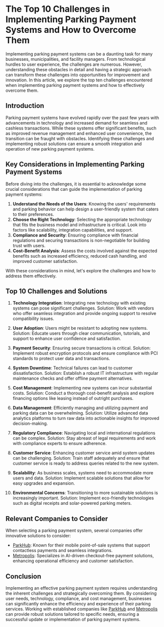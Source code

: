 # The Top 10 Challenges in Implementing Parking Payment Systems and How to Overcome Them

Implementing parking payment systems can be a daunting task for many businesses, municipalities, and facility managers. From technological hurdles to user experience, the challenges are numerous. However, understanding these obstacles in detail and having a strategic approach can transform these challenges into opportunities for improvement and innovation. In this article, we explore the top ten challenges encountered when implementing parking payment systems and how to effectively overcome them.

## Introduction

Parking payment systems have evolved rapidly over the past few years with advancements in technology and increased demand for seamless and cashless transactions. While these systems offer significant benefits, such as improved revenue management and enhanced user convenience, the transition can be fraught with obstacles. Identifying these challenges and implementing robust solutions can ensure a smooth integration and operation of new parking payment systems.

## Key Considerations in Implementing Parking Payment Systems

Before diving into the challenges, it is essential to acknowledge some crucial considerations that can guide the implementation of parking payment systems:

1. **Understand the Needs of the Users**: Knowing the users' requirements and parking behavior can help design a user-friendly system that caters to their preferences.
2. **Choose the Right Technology**: Selecting the appropriate technology that fits the business model and infrastructure is critical. Look into factors like scalability, integration capabilities, and support.
3. **Compliance and Security**: Ensuring compliance with financial regulations and securing transactions is non-negotiable for building trust with users.
4. **Cost-Benefit Analysis**: Assess the costs involved against the expected benefits such as increased efficiency, reduced cash handling, and improved customer satisfaction.

With these considerations in mind, let's explore the challenges and how to address them effectively.

## Top 10 Challenges and Solutions

1. **Technology Integration**: Integrating new technology with existing systems can pose significant challenges. Solution: Work with vendors who offer seamless integration and provide ongoing support to resolve compatibility issues.

2. **User Adoption**: Users might be resistant to adopting new systems. Solution: Educate users through clear communication, tutorials, and support to enhance user confidence and satisfaction.

3. **Payment Security**: Ensuring secure transactions is critical. Solution: Implement robust encryption protocols and ensure compliance with PCI standards to protect user data and transactions.

4. **System Downtime**: Technical failures can lead to customer dissatisfaction. Solution: Establish a robust IT infrastructure with regular maintenance checks and offer offline payment alternatives.

5. **Cost Management**: Implementing new systems can incur substantial costs. Solution: Conduct a thorough cost-benefit analysis and explore financing options like leasing instead of outright purchases.

6. **Data Management**: Efficiently managing and utilizing payment and parking data can be overwhelming. Solution: Utilize advanced data analytics platforms to turn raw data into actionable insights for improved decision-making.

7. **Regulatory Compliance**: Navigating local and international regulations can be complex. Solution: Stay abreast of legal requirements and work with compliance experts to ensure adherence.

8. **Customer Service**: Enhancing customer service amid system updates can be challenging. Solution: Train staff adequately and ensure that customer service is ready to address queries related to the new system.

9. **Scalability**: As business scales, systems need to accommodate more users and data. Solution: Implement scalable solutions that allow for easy upgrades and expansion.

10. **Environmental Concerns**: Transitioning to more sustainable solutions is increasingly important. Solution: Implement eco-friendly technologies such as digital receipts and solar-powered parking meters.

## Relevant Companies to Consider

When selecting a parking payment system, several companies offer innovative solutions to consider:

- [ParkHub](/dir/parkhub): Known for their mobile point-of-sale systems that support contactless payments and seamless integrations.
- [Metropolis](/dir/metropolis): Specializes in AI-driven checkout-free payment solutions, enhancing operational efficiency and customer satisfaction.

## Conclusion

Implementing an effective parking payment system requires understanding the inherent challenges and strategically overcoming them. By considering user needs, technology, compliance, and cost management, businesses can significantly enhance the efficiency and experience of their parking services. Working with established companies like [ParkHub](/dir/parkhub) and [Metropolis](/dir/metropolis) can provide robust solutions tailored to specific needs, ensuring a successful update or implementation of parking payment systems.